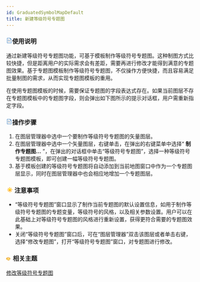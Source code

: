 ```yaml
---
id: GraduatedSymbolMapDefault
title: 新建等级符号专题图
---
```

### ![](../../img/read.gif)使用说明

通过新建等级符号专题图功能，可基于模板制作等级符号专题图。这种制图方式比较快捷，但是距离用户的实际需求会有差距，需要再进行修改才能得到满意的专题图效果。基于专题图模板制作等级符号专题图，不仅操作方便快捷，而且容易满足批量制图的需求，从而实现专题图模板的重用。

在使用专题图模板的时候，需要保证专题图的字段表达式存在。如果当前图层不存在专题图模板中的专题图字段，则会弹出如下图所示的提示对话框，用户需重新指定字段。

### ![](../../img/read.gif)操作步骤

1. 在图层管理器中选中一个要制作等级符号专题图的矢量图层。
2. 在图层管理器中选中一个矢量图层，右键单击，在弹出的右键菜单中选择“ **制作专题图...** ”，在弹出的对话框中单击“等级符号专题图”，选择一种等级符号专题图模板，即可创建一幅等级符号专题图。 
3. 基于模板创建的等级符号专题图将自动添加到当前地图窗口中作为一个专题图层显示，同时在图层管理器中也会相应地增加一个专题图层。

### ![](../../img/note.png)注意事项

* “等级符号专题图”窗口显示了制作当前专题图的默认设置信息，如用于制作等级符号专题图的专题变量，等级符号的风格，以及相关参数设置。用户可以在此基础上对等级符号专题图的风格进行重新设置，获得更符合需要的专题图效果。
* 关闭“等级符号专题图”窗口后，可在“图层管理器”双击该图层或者单击右键，选择“修改专题图”，打开“等级符号专题图”窗口，对专题图进行修改。

### ![](../../img/seealso.png) 相关主题

 [修改等级符号专题图](GraduatedSymbolMapGroupDia)

